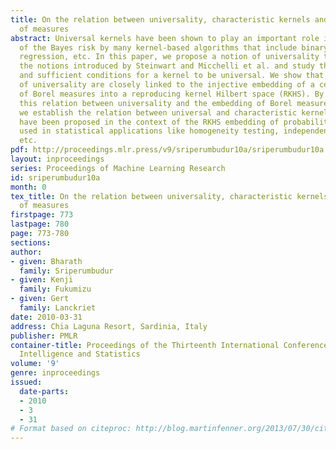 ```yaml
---
title: On the relation between universality, characteristic kernels and RKHS embedding
  of measures
abstract: Universal kernels have been shown to play an important role in the achievability
  of the Bayes risk by many kernel-based algorithms that include binary classification,
  regression, etc. In this paper, we propose a notion of universality that generalizes
  the notions introduced by Steinwart and Micchelli et al. and study the necessary
  and sufficient conditions for a kernel to be universal. We show that all these notions
  of universality are closely linked to the injective embedding of a certain class
  of Borel measures into a reproducing kernel Hilbert space (RKHS). By exploiting
  this relation between universality and the embedding of Borel measures into an RKHS,
  we establish the relation between universal and characteristic kernels. The latter
  have been proposed in the context of the RKHS embedding of probability measures,
  used in statistical applications like homogeneity testing, independence testing,
  etc.
pdf: http://proceedings.mlr.press/v9/sriperumbudur10a/sriperumbudur10a.pdf
layout: inproceedings
series: Proceedings of Machine Learning Research
id: sriperumbudur10a
month: 0
tex_title: On the relation between universality, characteristic kernels and RKHS embedding
  of measures
firstpage: 773
lastpage: 780
page: 773-780
sections: 
author:
- given: Bharath
  family: Sriperumbudur
- given: Kenji
  family: Fukumizu
- given: Gert
  family: Lanckriet
date: 2010-03-31
address: Chia Laguna Resort, Sardinia, Italy
publisher: PMLR
container-title: Proceedings of the Thirteenth International Conference on Artificial
  Intelligence and Statistics
volume: '9'
genre: inproceedings
issued:
  date-parts:
  - 2010
  - 3
  - 31
# Format based on citeproc: http://blog.martinfenner.org/2013/07/30/citeproc-yaml-for-bibliographies/
---
```

